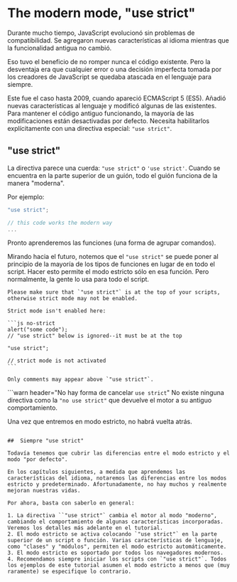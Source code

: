 # The modern mode, "use strict"

Durante mucho tiempo, JavaScript evolucionó sin problemas de compatibilidad. Se agregaron nuevas características al idioma mientras que la funcionalidad antigua no cambió.

Eso tuvo el beneficio de no romper nunca el código existente. Pero la desventaja era que cualquier error o una decisión imperfecta tomada por los creadores de JavaScript se quedaba atascada en el lenguaje para siempre.

Este fue el caso hasta 2009, cuando apareció ECMAScript 5 (ES5). Añadió nuevas características al lenguaje y modificó algunas de las existentes. Para mantener el código antiguo funcionando, la mayoría de las modificaciones están desactivadas por defecto. Necesita habilitarlos explícitamente con una directiva especial: `"use strict"`.

## "use strict"

La directiva parece una cuerda: `"use strict"` o `'use strict'`. Cuando se encuentra en la parte superior de un guión, todo el guión funciona de la manera "moderna".

Por ejemplo:

```js
"use strict";

// this code works the modern way
...
```

Pronto aprenderemos las funciones (una forma de agrupar comandos).

Mirando hacia el futuro, notemos que el `"use strict"` se puede poner al principio de la mayoría de los tipos de funciones en lugar de en todo el script. Hacer esto permite el modo estricto sólo en esa función. Pero normalmente, la gente lo usa para todo el script.

````warn header="Ensure that "use strict" is at the top"
Please make sure that `"use strict"` is at the top of your scripts, otherwise strict mode may not be enabled.

Strict mode isn't enabled here:

```js no-strict
alert("some code");
// "use strict" below is ignored--it must be at the top

"use strict";

// strict mode is not activated
```

Only comments may appear above `"use strict"`.
````

```warn header="No hay forma de cancelar `use strict`"
No existe ninguna directiva como la `"no use strict"` que devuelve el motor a su antiguo comportamiento.

Una vez que entremos en modo estricto, no habrá vuelta atrás.

```

##  Siempre "use strict"

Todavía tenemos que cubrir las diferencias entre el modo estricto y el modo "por defecto".

En los capítulos siguientes, a medida que aprendemos las características del idioma, notaremos las diferencias entre los modos estricto y predeterminado. Afortunadamente, no hay muchos y realmente mejoran nuestras vidas.

Por ahora, basta con saberlo en general:

1. La directiva ``"use strict"` cambia el motor al modo "moderno", cambiando el comportamiento de algunas características incorporadas. Veremos los detalles más adelante en el tutorial.
2. El modo estricto se activa colocando `"use strict"` en la parte superior de un script o función. Varias características de lenguaje, como "clases" y "módulos", permiten el modo estricto automáticamente.
3. El modo estricto es soportado por todos los navegadores modernos.
4. Recomendamos siempre iniciar los scripts con `"use strict"`. Todos los ejemplos de este tutorial asumen el modo estricto a menos que (muy raramente) se especifique lo contrario.

```
